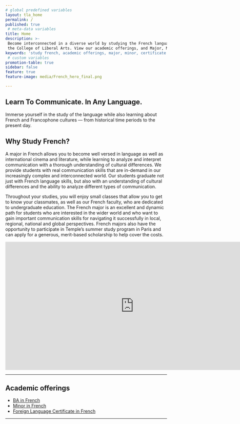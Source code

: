 ```yaml
---
# global predefined variables
layout: tla_home
permalink: /
published: true
 # meta-data variables
title: Home
description: >-
 Become interconnected in a diverse world by studying the French language and culture at Temple University in
 the College of Liberal Arts. View our academic offerings, and Major, Minor, or earn a Certificate in French.
keywords: 'study french, academic offerings, major, minor, certificate'
 # custom variables
promotion-table: true
sidebar: false
feature: true
feature-image: media/French_hero_final.png

---
```

## Learn To Communicate. In Any Language.
Immerse yourself in the study of the language while also learning about French
and Francophone cultures — from historical time periods to the present day.

## Why Study French?
A major in French allows you to become well versed in language as well as international cinema and literature, while learning to analyze and interpret communication with a thorough understanding of cultural differences. We provide students with real communication skills that are in-demand in our increasingly complex and interconnected world. Our students graduate not just with French language skills, but also with an understanding of cultural differences and the ability to analyze different types of communication.

Throughout your studies, you will enjoy small classes that allow you to get to know your classmates, as  well as our French faculty, who are dedicated to  undergraduate education. The French major is an excellent and dynamic path for students who are interested in the wider world and who want to gain important communication skills for navigating it successfully in local, regional, national and global perspectives. French majors also have the opportunity to participate in Temple’s summer study program in Paris and can apply for a generous, merit-based scholarship to help cover the costs.
<div align="center"><iframe width="800" height="400" src="https://www.youtube.com/embed/WmdjoATxzl0" frameborder="0" allow="autoplay; encrypted-media" allowfullscreen></iframe></div>

 ___

## Academic offerings

 - [BA in French](http://bulletin.temple.edu/undergraduate/liberal-arts/french/ba-french/)
 - [Minor in French](http://bulletin.temple.edu/undergraduate/liberal-arts/french/minor-french/)
 - [Foreign Language Certificate in French](http://bulletin.temple.edu/undergraduate/liberal-arts/certificate-programs/certificate-french/)
 
 ___

